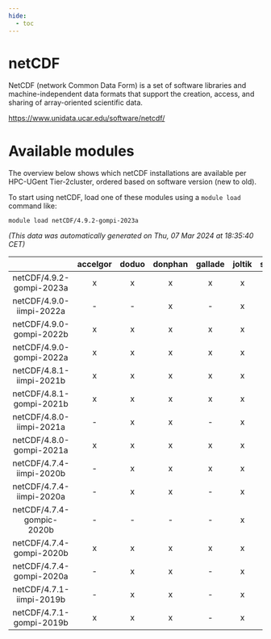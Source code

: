 ```yaml
---
hide:
  - toc
---
```


netCDF
======


NetCDF (network Common Data Form) is a set of software libraries and machine-independent data formats that support the creation, access, and sharing of array-oriented scientific data.

https://www.unidata.ucar.edu/software/netcdf/
# Available modules


The overview below shows which netCDF installations are available per HPC-UGent Tier-2cluster, ordered based on software version (new to old).

To start using netCDF, load one of these modules using a `module load` command like:

```shell
module load netCDF/4.9.2-gompi-2023a
```

*(This data was automatically generated on Thu, 07 Mar 2024 at 18:35:40 CET)*  

| |accelgor|doduo|donphan|gallade|joltik|skitty|
| :---: | :---: | :---: | :---: | :---: | :---: | :---: |
|netCDF/4.9.2-gompi-2023a|x|x|x|x|x|x|
|netCDF/4.9.0-iimpi-2022a|-|-|x|-|x|x|
|netCDF/4.9.0-gompi-2022b|x|x|x|x|x|x|
|netCDF/4.9.0-gompi-2022a|x|x|x|x|x|x|
|netCDF/4.8.1-iimpi-2021b|x|x|x|x|x|x|
|netCDF/4.8.1-gompi-2021b|x|x|x|x|x|x|
|netCDF/4.8.0-iimpi-2021a|-|x|x|-|x|x|
|netCDF/4.8.0-gompi-2021a|x|x|x|x|x|x|
|netCDF/4.7.4-iimpi-2020b|-|x|x|x|x|x|
|netCDF/4.7.4-iimpi-2020a|-|x|x|-|x|x|
|netCDF/4.7.4-gompic-2020b|-|-|-|-|x|-|
|netCDF/4.7.4-gompi-2020b|x|x|x|x|x|x|
|netCDF/4.7.4-gompi-2020a|-|x|x|-|x|x|
|netCDF/4.7.1-iimpi-2019b|-|x|x|-|x|x|
|netCDF/4.7.1-gompi-2019b|x|x|x|-|x|x|
